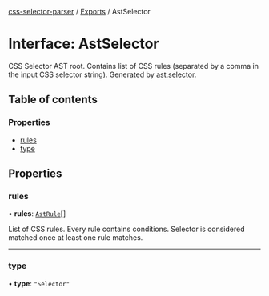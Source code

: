[css-selector-parser](../../README.md) / [Exports](../modules.md) / AstSelector

# Interface: AstSelector

CSS Selector AST root.
Contains list of CSS rules (separated by a comma in the input CSS selector string).
Generated by [ast.selector](AstFactory.md#selector).

## Table of contents

### Properties

- [rules](AstSelector.md#rules)
- [type](AstSelector.md#type)

## Properties

### rules

• **rules**: [`AstRule`](AstRule.md)[]

List of CSS rules. Every rule contains conditions. Selector is considered matched once at least one rule matches.

___

### type

• **type**: ``"Selector"``
